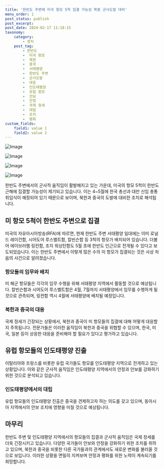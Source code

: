 ```yaml
---
title: '한반도 주변에 미국 항모 5척 집결 가능성 북중 군사도발 대비'
menu_order: 1
post_status: publish
post_excerpt: 
post_date: 2024-02-17 11:18:15
taxonomy:
    category:
        - 정치
    post_tag:
        - 한반도
        -  미국 항모
        -  북한
        -  중국
        -  서태평양
        -  한반도 주변
        -  군사도발
        -  대응
        -  인도태평양
        -  유럽 항모
        -  안보
        -  안정
        -  국제 정세
        -  대립
        -  조치
        -  평화
custom_fields:
    field1: value 1
    field2: value 2
---
```


![Image](https://imgnews.pstatic.net/image/011/2024/02/11/0004298351_001_20240211162501018.jpg?type=w647)

![Image](https://imgnews.pstatic.net/image/011/2024/02/11/0004298351_002_20240211162501074.jpg?type=w647)

![Image](https://imgnews.pstatic.net/image/011/2024/02/11/0004298351_003_20240211162501109.jpg?type=w647)

![Image](https://imgnews.pstatic.net/image/011/2024/02/11/0004298351_004_20240211162501142.jpg?type=w647)

한반도 주변에서의 군사적 움직임이 활발해지고 있는 가운데, 미국의 항모 5척이 한반도 근해에 집결할 가능성이 제기되고 있습니다. 이는 4~5월에 한국 총선과 대만 신임 총통 취임식이 예정되어 있기 때문으로 보이며, 북한과 중국의 도발에 대비한 조치로 해석됩니다.
## 미 항모 5척이 한반도 주변으로 집결
미국의 자유아시아방송(RFA)에 따르면, 현재 한반도 주변 서태평양 일대에는 이미 로널드 레이건함, 시어도어 루스벨트함, 칼빈슨함 등 3척의 항모가 배치되어 있습니다. 더불어 에이브러햄 링컨함, 조지 워싱턴함도 5월 초에 한반도 인근으로 전개될 수 있다고 보도되었습니다. 이는 한반도 주변에서 이렇게 많은 수의 미 항모가 집결되는 것은 사상 처음의 사건으로 알려졌습니다.
### 항모들의 임무와 배치
미 해군 항모들은 각각의 임무 수행을 위해 서태평양 지역에서 활동할 것으로 예상됩니다. 칼빈슨함과 시어도어 루스벨트함은 4월, 7월까지 서태평양에서 임무를 수행하게 될 것으로 관측되며, 링컨함 역시 4월에 서태평양에 배치될 예정입니다.
### 북한과 중국의 대응
국제 정세가 긴장되는 상황에서, 북한과 중국이 미 항모들의 집결에 대해 어떻게 대응할지 주목됩니다. 전문가들은 이러한 움직임이 북한과 중국을 위협할 수 있으며, 한국, 미국, 일본 등이 상응한 대응을 준비해야 할 필요가 있다고 평가하고 있습니다.
## 유럽 항모들의 인도태평양 진출
이탈리아와 프랑스를 비롯한 유럽 국가들도 항모를 인도태평양 지역으로 전개하고 있는 상황입니다. 이와 같은 군사적 움직임은 인도태평양 지역에서의 안정과 안보를 강화하기 위한 것으로 분석되고 있습니다.
### 인도태평양에서의 대립
유럽 항모들의 인도태평양 진출은 중국을 견제하고자 하는 의도를 갖고 있으며, 동아시아 지역에서의 안보 조치에 영향을 미칠 것으로 예상됩니다.
## 마무리
한반도 주변 및 인도태평양 지역에서의 항모들의 집결과 군사적 움직임은 국제 정세를 더욱 긴장시키고 있습니다. 다양한 국가들이 안보와 안정을 강화하기 위한 조치를 취하고 있으며, 북한과 중국을 비롯한 다른 국가들과의 관계에서도 새로운 변화를 불러올 것으로 보입니다. 이러한 상황을 면밀히 지켜보며 안정과 평화를 위한 노력이 계속되기를 희망합니다.

